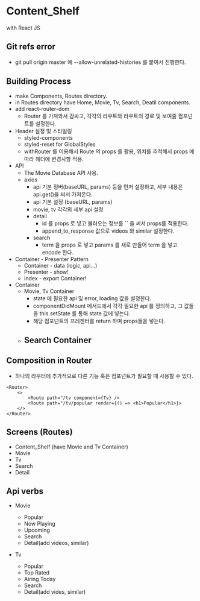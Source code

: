 # Content_Shelf
with React JS

## Git refs error
- git pull origin master 에 --allow-unrelated-histories 를 붙여서 진행한다.

## Building Process
- make Components, Routes directory.
- in Routes directory have Home, Movie, Tv, Search, Deatil components.
- add react-router-dom
  - Router 를 가져와서 감싸고, 각각의 라우트와 라우트의 경로 및 보여줄 컴포넌트를 설정한다.
- Header 설정 및 스타일링
  - styled-components
  - styled-reset for GlobalStyles
  - withRouter 를 이용해서 Route 의 props 를 활용, 위치를 추적해서 props 에 따라 헤더에 변경사항 적용.
- API
  - The Movie Database API 사용.
  - axios
    - api 기본 정버(baseURL, params) 등을 먼저 설정하고, 세부 내용은 api.get()을 써서 가져온다.
    - api 기본 설정 (baseURL, params)
    - movie, tv 각각의 세부 api 설정
    - detail
	  - id 를 props 로 넣고 불러오는 정보를 `` 을 써서 props를 적용한다. 
	  - append_to_response 값으로 videos 와 similar 설정한다.
	- search
	  - term 을 props 로 넣고 params 를 새로 만들어 term 을 넣고 encode 한다.
- Container - Presenter Pattern
  - Container - data (logic, api...)
  - Presenter - show!
  - index - export Container!
- Container
  - Movie, Tv Container
    - state 에 필요한 api 및 error, loading 값을 설정한다.
    - componentDidMount 메서드에서 각각 필요한 api 를 정의하고, 그 값들을 this.setState 를 통해 state 값에 넣는다.
    - 해당 컴포넌트의 프레젠터를 return 하며 props들을 넣는다.
  - Search Container
    - 

## Composition in Router
- 하나의 라우터에 추가적으로 다른 기능 혹은 컴포넌트가 필요할 때 사용할 수 있다.
```
<Router>
	<>
		<Route path="/tv component={Tv} />
		<Route path="/tv/popular render={() => <h1>Popular</h1>}>
	</>
</Router>
```

## Screens (Routes)
- Content_Shelf (have Movie and Tv Container)
- Movie
- Tv
- Search
- Detail

## Api verbs
- Movie
  - Popular
  - Now Playing
  - Upcoming
  - Search
  - Detail(add videos, similar)

- Tv
  - Popular
  - Top Rated
  - Airing Today
  - Search
  - Detail(add vides, similar)
